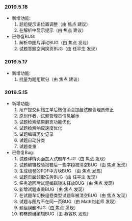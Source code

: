 ### 2019.5.18

* 新增功能:
  1. 题组提示语位置调整（由 焦点 建议）
  2. 在解析中显示提示（由 焦点 建议）
* 已修复BUG:
  1. 解析中图片浮动BUG（由 焦点 发现）
  2. 试题答题空间换页BUG（由 任平生 发现）

### 2019.5.17

* 新增功能:
  1. 批量为题组赋分（由 焦点 建议）

### 2019.5.15

* 新增功能:
    1. 用户提交纠错工单后微信消息提醒试题管理员修正
    2. 原创作者、试题管理员信息展示
    3. 试题检索结果翻页功能优化
    4. 试题检索响应速度优化
    5. 试题编辑历史记录
    6. 试题自动分类
    7. 试题查重
* 已修复Bug:
    1. 试题详情页面加入试题车BUG（由 焦点 发现）
    2. 试题编辑校验报错后一些字段被清空BUG（由 焦点 发现）
    3. 生成组卷的PDF中方块BUG （由 焦点 发现）
    4. 试题页面领取任务BUG（由 任平生 发现）
    5. 任务退回后试题编辑锁未释放BUG（由 焦点 发现）
    6. 新增试题查重BUG（由 焦点 发现）
    7. 在试题车切换组卷类型试题车被清空BUG（由 焦点 发现）
    8. 试题与图片不在同一页BUG（由 Math刘老师 发现）
    9. 题组误删BUG（由 焦点 发现）
    10. 套卷题组编辑BUG（由 慕容玖 发现）


